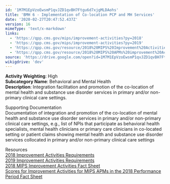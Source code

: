 ```yaml
---
id: '1M7M1EpVzoEwsmP1qvJZD1qvBH7Ftgu6d7xjgMLDAohs'
title: 'BMH 6 - Implementation of Co-location PCP and MH Services'
date: '2020-02-27T20:47:52.437Z'
version: 16
mimeType: 'text/x-markdown'
links:
  - 'https://qpp.cms.gov/mips/improvement-activities?py=2018'
  - 'https://qpp.cms.gov/mips/improvement-activities?py=2019'
  - 'https://qpp.cms.gov/resource/2018%20MIPS%20Improvement%20Activities%20Fact%20Sheet'
  - 'https://qpp.cms.gov/resource/2018%20MIPS%20APMs%20improvement%20Activities%20scores%20fact%20sheet'
source: 'https://drive.google.com/open?id=1M7M1EpVzoEwsmP1qvJZD1qvBH7Ftgu6d7xjgMLDAohs'
wikigdrive: 'dev'
---
```





**Activity Weighting**: High  
**Subcategory Name**: Behavioral and Mental Health  
**Description**: Integration facilitation and promotion of the co-location of mental health and substance use disorder services in primary and/or non-primary clinical care settings.




Supporting Documentation  
Documentation of integration and promotion of the co-location of mental health and substance use disorder services in primary and/or non-primary clinical care settings, e.g., list of NPIs that participate as behavioral health specialists, mental health clinicians or primary care clinicians in co-located setting or patient claims showing mental health and substance use disorder services collocated in primary and/or non-primary clinical care settings




Resources  
[2018 Improvement Activities Requirements](https://qpp.cms.gov/mips/improvement-activities?py=2018)  
[2019 Improvement Activities Requirements](https://qpp.cms.gov/mips/improvement-activities?py=2019)  
[2018 MIPS Improvement Activities Fact Sheet](https://qpp.cms.gov/resource/2018%20MIPS%20Improvement%20Activities%20Fact%20Sheet)  
[Scores for Improvement Activities for MIPS APMs in the 2018 Performance Period Fact Sheet](https://qpp.cms.gov/resource/2018%20MIPS%20APMs%20improvement%20Activities%20scores%20fact%20sheet)
